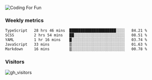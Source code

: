 ![Coding For Fun](https://glitch-art.vercel.app/api/simple?word=<Rise%20/>)

### Weekly metrics

<!--START_SECTION:waka-->

```txt
TypeScript   28 hrs 46 mins  █████████████████████░░░░   84.21 %
SCSS         2 hrs 54 mins   ██░░░░░░░░░░░░░░░░░░░░░░░   08.51 %
YAML         1 hr 16 mins    █░░░░░░░░░░░░░░░░░░░░░░░░   03.74 %
JavaScript   33 mins         ▒░░░░░░░░░░░░░░░░░░░░░░░░   01.63 %
Markdown     16 mins         ▒░░░░░░░░░░░░░░░░░░░░░░░░   00.78 %
```

<!--END_SECTION:waka-->


### Visitors
![gh_visitors](https://profile-counter.glitch.me/okyiww/count.svg)